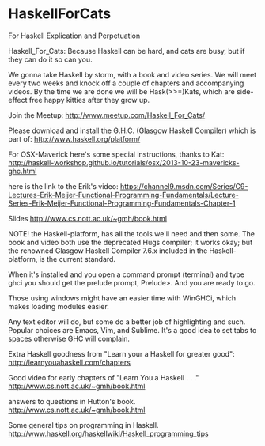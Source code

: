 HaskellForCats
==============

For Haskell Explication and Perpetuation 

Haskell_For_Cats: Because Haskell can be hard, and cats are busy, but if they can do it so can you.

We gonna take Haskell by storm, with a book and video series. We will meet every two weeks and knock off a couple of chapters and accompanying videos. By the time we are done we will be Hask(>>=)Kats, which are side-effect free happy kitties after they grow up.

Join the Meetup: http://www.meetup.com/Haskell_For_Cats/

Please download and install the G.H.C. (Glasgow Haskell Compiler) which is part of: http://www.haskell.org/platform/

For OSX-Maverick here's some special instructions, thanks to Kat: http://haskell-workshop.github.io/tutorials/osx/2013-10-23-mavericks-ghc.html

here is the link to the Erik's video: https://channel9.msdn.com/Series/C9-Lectures-Erik-Meijer-Functional-Programming-Fundamentals/Lecture-Series-Erik-Meijer-Functional-Programming-Fundamentals-Chapter-1

Slides http://www.cs.nott.ac.uk/~gmh/book.html

NOTE! the Haskell-platform, has all the tools we'll need and then some. The book and video both use the deprecated Hugs compiler; it works okay; but the renowned Glasgow Haskell Compiler 7.6.x included in the Haskell-platform, is the current standard.

When it's installed and you open a command prompt (terminal) and type ghci you should get the prelude prompt, Prelude>. And you are ready to go.

Those using windows might have an easier time with WinGHCi, which makes loading modules easier.

Any text editor will do, but some do a better job of highlighting and such. Popular choices are Emacs, Vim, and Sublime. It's a good idea to set tabs to spaces otherwise GHC will complain.

Extra Haskell goodness from "Learn your a Haskell for greater good": http://learnyouahaskell.com/chapters

Good video for early chapters of "Learn You a Haskell . . ." http://www.cs.nott.ac.uk/~gmh/book.html

answers to questions in Hutton's book. http://www.cs.nott.ac.uk/~gmh/book.html

Some general tips on programming in Haskell. http://www.haskell.org/haskellwiki/Haskell_programming_tips
